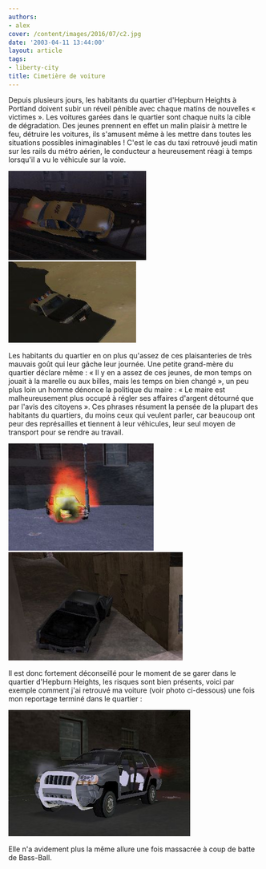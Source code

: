 ```yaml
---
authors:
- alex
cover: /content/images/2016/07/c2.jpg
date: '2003-04-11 13:44:00'
layout: article
tags:
- liberty-city
title: Cimetière de voiture
---
```



Depuis plusieurs jours, les habitants du quartier d'Hepburn Heights à Portland doivent subir un réveil pénible avec chaque matins de nouvelles « victimes ». Les voitures garées dans le quartier sont chaque nuits la cible de dégradation. Des jeunes prennent en effet un malin plaisir à mettre le feu, détruire les voitures, ils s'amusent même à les mettre dans toutes les situations possibles inimaginables ! C'est le cas du taxi retrouvé jeudi matin sur les rails du métro aérien, le conducteur a heureusement réagi à temps lorsqu'il a vu le véhicule sur la voie.

![](/content/images/2016/07/c2.jpg)
![](/content/images/2016/07/c5.jpg)

Les habitants du quartier en on plus qu'assez de ces plaisanteries de très mauvais goût qui leur gâche leur journée. Une petite grand-mère du quartier déclare même : « Il y en a assez de ces jeunes, de mon temps on jouait à la marelle ou aux billes, mais les temps on bien changé », un peu plus loin un homme dénonce la politique du maire : « Le maire est malheureusement plus occupé à régler ses affaires d'argent détourné que par l'avis des citoyens ». Ces phrases résument la pensée de la plupart des habitants du quartiers, du moins ceux qui veulent parler, car beaucoup ont peur des représailles et tiennent à leur véhicules, leur seul moyen de transport pour se rendre au travail.

![](/content/images/2016/07/c3.jpg)
![](/content/images/2016/07/c4.jpg)

Il est donc fortement déconseillé pour le moment de se garer dans le quartier d'Hepburn Heights, les risques sont bien présents, voici par exemple comment j'ai retrouvé ma voiture (voir photo ci-dessous) une fois mon reportage terminé dans le quartier :

![](/content/images/2016/07/c1.jpg)

Elle n'a avidement plus la même allure une fois massacrée à coup de batte de Bass-Ball.
